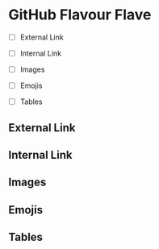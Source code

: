 # GitHub Flavour Flave

- [ ] External Link
- [ ] Internal Link
- [ ] Images
- [ ] Emojis
- [ ] Tables


## External Link
## Internal Link
## Images
## Emojis
## Tables

